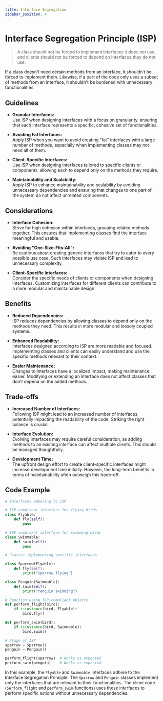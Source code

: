 ```yaml
---
title: Interface Segregation
sidebar_position: 4
---
```


# Interface Segregation Principle (ISP)

> A class should not be forced to implement interfaces it does not use, and clients should not be forced to depend on interfaces they do not use.

If a class doesn't need certain methods from an interface, it shouldn't be forced to implement them. Likewise, if a part of the code only uses a subset of methods from an interface, it shouldn't be burdened with unnecessary functionalities.

## Guidelines

- **Granular Interfaces:**\
  Use ISP when designing interfaces with a focus on granularity, ensuring that each interface represents a specific, cohesive set of functionalities.

- **Avoiding Fat Interfaces:**\
  Apply ISP when you want to avoid creating "fat" interfaces with a large number of methods, especially when implementing classes may not need all of them.

- **Client-Specific Interfaces:**\
  Use ISP when designing interfaces tailored to specific clients or components, allowing each to depend only on the methods they require.

- **Maintainability and Scalability:**\
  Apply ISP to enhance maintainability and scalability by avoiding unnecessary dependencies and ensuring that changes to one part of the system do not affect unrelated components.

## Considerations

- **Interface Cohesion:**\
  Strive for high cohesion within interfaces, grouping related methods together. This ensures that implementing classes find the interface meaningful and usable.

- **Avoiding "One-Size-Fits-All":**\
  Be cautious about creating generic interfaces that try to cater to every possible use case. Such interfaces may violate ISP and lead to unnecessary complexity.

- **Client-Specific Interfaces:**\
  Consider the specific needs of clients or components when designing interfaces. Customizing interfaces for different clients can contribute to a more modular and maintainable design.

## Benefits

- **Reduced Dependencies:**\
  ISP reduces dependencies by allowing classes to depend only on the methods they need. This results in more modular and loosely coupled systems.

- **Enhanced Readability:**\
  Interfaces designed according to ISP are more readable and focused. Implementing classes and clients can easily understand and use the specific methods relevant to their context.

- **Easier Maintenance:**\
  Changes to interfaces have a localized impact, making maintenance easier. Modifying or extending an interface does not affect classes that don't depend on the added methods.

## Trade-offs

- **Increased Number of Interfaces:**\
  Following ISP might lead to an increased number of interfaces, potentially impacting the readability of the code. Striking the right balance is crucial.

- **Interface Evolution:**\
  Evolving interfaces may require careful consideration, as adding methods to an existing interface can affect multiple clients. This should be managed thoughtfully.

- **Development Time:**\
  The upfront design effort to create client-specific interfaces might increase development time initially. However, the long-term benefits in terms of maintainability often outweigh this trade-off.

## Code Example

```python
# Interfaces adhering to ISP

# ISP-compliant interface for flying birds
class Flyable:
    def fly(self):
        pass

# ISP-compliant interface for swimming birds
class Swimmable:
    def swim(self):
        pass

# Classes implementing specific interfaces

class Sparrow(Flyable):
    def fly(self):
        print("Sparrow flying")

class Penguin(Swimmable):
    def swim(self):
        print("Penguin swimming")

# Function using ISP-compliant objects
def perform_flight(bird):
    if isinstance(bird, Flyable):
        bird.fly()

def perform_swim(bird):
    if isinstance(bird, Swimmable):
        bird.swim()

# Usage of ISP
sparrow = Sparrow()
penguin = Penguin()

perform_flight(sparrow)  # Works as expected
perform_swim(penguin)    # Works as expected
```

In this example, the `Flyable` and `Swimmable` interfaces adhere to the Interface Segregation Principle. The `Sparrow` and `Penguin` classes implement only the interfaces that are relevant to their functionalities. The client code (`perform_flight` and `perform_swim` functions) uses these interfaces to perform specific actions without unnecessary dependencies.
